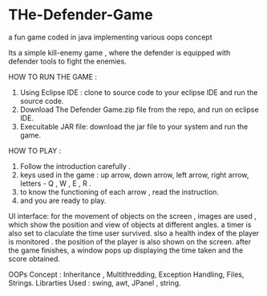 # THe-Defender-Game
a fun game coded in java implementing various oops concept

Its a simple kill-enemy game , where the defender is equipped with defender tools to fight the enemies.

HOW TO RUN THE GAME :
1. Using Eclipse IDE : clone to source code to your eclipse IDE and run the source code.
2. Download The Defender Game.zip file from the repo, and run on eclipse IDE.
3. Execuitable JAR file: download the jar file to your system and run the game.

HOW TO PLAY :
1. Follow the introduction carefully .
2. keys used in the game : up arrow, down arrow, left arrow, right arrow, letters - Q , W , E , R .
3. to know the functioning of each arrow , read the instruction.
4. and you are ready to play. 

UI interface: for the movement of objects on the screen , images are used , which show the position and view of objects at different angles.
               a timer is also set to claculate the time user survived.
               slso a health index of the player is monitored .
               the position of the player is also shown on the screen.
               after the game finishes, a window pops up displaying the time taken and the score obtained.

OOPs Concept : Inheritance , Multithredding, Exception Handling, Files, Strings.
Librarties Used : swing, awt, JPanel , string.

